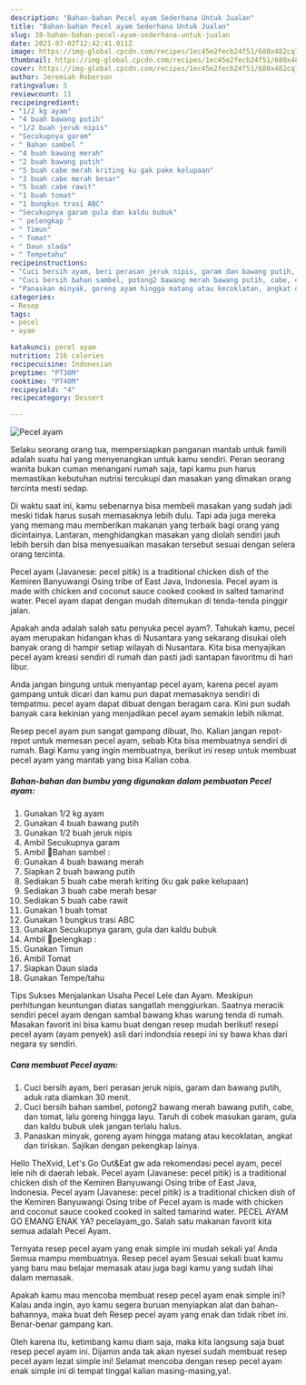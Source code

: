 ```yaml
---
description: "Bahan-bahan Pecel ayam Sederhana Untuk Jualan"
title: "Bahan-bahan Pecel ayam Sederhana Untuk Jualan"
slug: 38-bahan-bahan-pecel-ayam-sederhana-untuk-jualan
date: 2021-07-02T12:42:41.011Z
image: https://img-global.cpcdn.com/recipes/1ec45e2fecb24f51/680x482cq70/pecel-ayam-foto-resep-utama.jpg
thumbnail: https://img-global.cpcdn.com/recipes/1ec45e2fecb24f51/680x482cq70/pecel-ayam-foto-resep-utama.jpg
cover: https://img-global.cpcdn.com/recipes/1ec45e2fecb24f51/680x482cq70/pecel-ayam-foto-resep-utama.jpg
author: Jeremiah Roberson
ratingvalue: 5
reviewcount: 11
recipeingredient:
- "1/2 kg ayam"
- "4 buah bawang putih"
- "1/2 buah jeruk nipis"
- "Secukupnya garam"
- " Bahan sambel "
- "4 buah bawang merah"
- "2 buah bawang putih"
- "5 buah cabe merah kriting ku gak pake kelupaan"
- "3 buah cabe merah besar"
- "5 buah cabe rawit"
- "1 buah tomat"
- "1 bungkus trasi ABC"
- "Secukupnya garam gula dan kaldu bubuk"
- " pelengkap "
- " Timun"
- " Tomat"
- " Daun slada"
- " Tempetahu"
recipeinstructions:
- "Cuci bersih ayam, beri perasan jeruk nipis, garam dan bawang putih, aduk rata diamkan 30 menit."
- "Cuci bersih bahan sambel, potong2 bawang merah bawang putih, cabe, dan tomat, lalu goreng hingga layu. Taruh di cobek masukan garam, gula dan kaldu bubuk ulek jangan terlalu halus."
- "Panaskan minyak, goreng ayam hingga matang atau kecoklatan, angkat dan tiriskan. Sajikan dengan pekengkap lainya."
categories:
- Resep
tags:
- pecel
- ayam

katakunci: pecel ayam 
nutrition: 216 calories
recipecuisine: Indonesian
preptime: "PT30M"
cooktime: "PT40M"
recipeyield: "4"
recipecategory: Dessert

---
```



![Pecel ayam](https://img-global.cpcdn.com/recipes/1ec45e2fecb24f51/680x482cq70/pecel-ayam-foto-resep-utama.jpg)

Selaku seorang orang tua, mempersiapkan panganan mantab untuk famili adalah suatu hal yang menyenangkan untuk kamu sendiri. Peran seorang  wanita bukan cuman menangani rumah saja, tapi kamu pun harus memastikan kebutuhan nutrisi tercukupi dan masakan yang dimakan orang tercinta mesti sedap.

Di waktu  saat ini, kamu sebenarnya bisa membeli masakan yang sudah jadi meski tidak harus susah memasaknya lebih dulu. Tapi ada juga mereka yang memang mau memberikan makanan yang terbaik bagi orang yang dicintainya. Lantaran, menghidangkan masakan yang diolah sendiri jauh lebih bersih dan bisa menyesuaikan masakan tersebut sesuai dengan selera orang tercinta. 

Pecel ayam (Javanese: pecel pitik) is a traditional chicken dish of the Kemiren Banyuwangi Osing tribe of East Java, Indonesia. Pecel ayam is made with chicken and coconut sauce cooked cooked in salted tamarind water. Pecel ayam dapat dengan mudah ditemukan di tenda-tenda pinggir jalan.

Apakah anda adalah salah satu penyuka pecel ayam?. Tahukah kamu, pecel ayam merupakan hidangan khas di Nusantara yang sekarang disukai oleh banyak orang di hampir setiap wilayah di Nusantara. Kita bisa menyajikan pecel ayam kreasi sendiri di rumah dan pasti jadi santapan favoritmu di hari libur.

Anda jangan bingung untuk menyantap pecel ayam, karena pecel ayam gampang untuk dicari dan kamu pun dapat memasaknya sendiri di tempatmu. pecel ayam dapat dibuat dengan beragam cara. Kini pun sudah banyak cara kekinian yang menjadikan pecel ayam semakin lebih nikmat.

Resep pecel ayam pun sangat gampang dibuat, lho. Kalian jangan repot-repot untuk memesan pecel ayam, sebab Kita bisa membuatnya sendiri di rumah. Bagi Kamu yang ingin membuatnya, berikut ini resep untuk membuat pecel ayam yang mantab yang bisa Kalian coba.

<!--inarticleads1-->

##### Bahan-bahan dan bumbu yang digunakan dalam pembuatan Pecel ayam:

1. Gunakan 1/2 kg ayam
1. Gunakan 4 buah bawang putih
1. Gunakan 1/2 buah jeruk nipis
1. Ambil Secukupnya garam
1. Ambil  📍Bahan sambel :
1. Gunakan 4 buah bawang merah
1. Siapkan 2 buah bawang putih
1. Sediakan 5 buah cabe merah kriting (ku gak pake kelupaan)
1. Sediakan 3 buah cabe merah besar
1. Sediakan 5 buah cabe rawit
1. Gunakan 1 buah tomat
1. Gunakan 1 bungkus trasi ABC
1. Gunakan Secukupnya garam, gula dan kaldu bubuk
1. Ambil  📍pelengkap :
1. Gunakan  Timun
1. Ambil  Tomat
1. Siapkan  Daun slada
1. Gunakan  Tempe/tahu


Tips Sukses Menjalankan Usaha Pecel Lele dan Ayam. Meskipun perhitungan keuntungan diatas sangatlah menggiurkan. Saatnya meracik sendiri pecel ayam dengan sambal bawang khas warung tenda di rumah. Masakan favorit ini bisa kamu buat dengan resep mudah berikut! resepi pecel ayam (ayam penyek) asli dari indondsia resepi ini sy bawa khas dari negara sy sendiri. 

<!--inarticleads2-->

##### Cara membuat Pecel ayam:

1. Cuci bersih ayam, beri perasan jeruk nipis, garam dan bawang putih, aduk rata diamkan 30 menit.
1. Cuci bersih bahan sambel, potong2 bawang merah bawang putih, cabe, dan tomat, lalu goreng hingga layu. Taruh di cobek masukan garam, gula dan kaldu bubuk ulek jangan terlalu halus.
1. Panaskan minyak, goreng ayam hingga matang atau kecoklatan, angkat dan tiriskan. Sajikan dengan pekengkap lainya.


Hello TheXvid, Let&#39;s Go Out&amp;Eat gw ada rekomendasi pecel ayam, pecel lele nih di daerah lebak. Pecel ayam (Javanese: pecel pitik) is a traditional chicken dish of the Kemiren Banyuwangi Osing tribe of East Java, Indonesia. Pecel ayam (Javanese: pecel pitik) is a traditional chicken dish of the Kemiren Banyuwangi Osing tribe of Pecel ayam is made with chicken and coconut sauce cooked cooked in salted tamarind water. PECEL AYAM GO EMANG ENAK YA? pecelayam_go. Salah satu makanan favorit kita semua adalah Pecel Ayam. 

Ternyata resep pecel ayam yang enak simple ini mudah sekali ya! Anda Semua mampu membuatnya. Resep pecel ayam Sesuai sekali buat kamu yang baru mau belajar memasak atau juga bagi kamu yang sudah lihai dalam memasak.

Apakah kamu mau mencoba membuat resep pecel ayam enak simple ini? Kalau anda ingin, ayo kamu segera buruan menyiapkan alat dan bahan-bahannya, maka buat deh Resep pecel ayam yang enak dan tidak ribet ini. Benar-benar gampang kan. 

Oleh karena itu, ketimbang kamu diam saja, maka kita langsung saja buat resep pecel ayam ini. Dijamin anda tak akan nyesel sudah membuat resep pecel ayam lezat simple ini! Selamat mencoba dengan resep pecel ayam enak simple ini di tempat tinggal kalian masing-masing,ya!.

